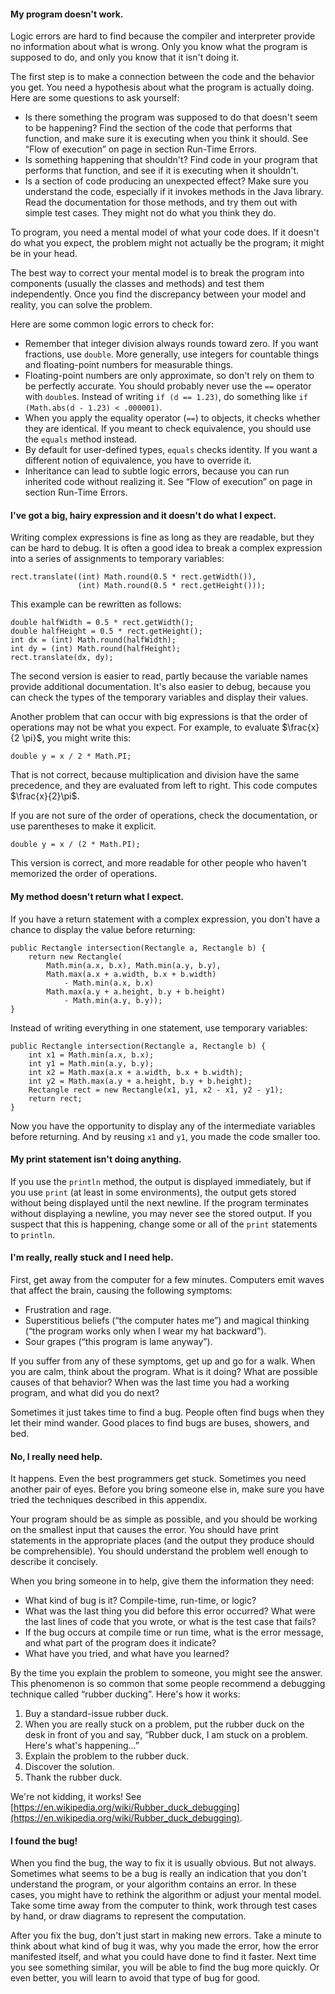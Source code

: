 ####  My program doesn't work.


Logic errors are hard to find because the compiler and interpreter provide no information about what is wrong. Only you know what the program is supposed to do, and only you know that it isn't doing it.

The first step is to make a connection between the code and the behavior you get. You need a hypothesis about what the program is actually doing. Here are some questions to ask yourself:



* Is there something the program was supposed to do that doesn't seem to be happening? Find the section of the code that performs that function, and make sure it is executing when you think it should. See “Flow of execution” on page in section Run-Time Errors.
* Is something happening that shouldn't? Find code in your program that performs that function, and see if it is executing when it shouldn't.
* Is a section of code producing an unexpected effect? Make sure you understand the code, especially if it invokes methods in the Java library. Read the documentation for those methods, and try them out with simple test cases. They might not do what you think they do.



To program, you need a mental model of what your code does. If it doesn't do what you expect, the problem might not actually be the program; it might be in your head.


The best way to correct your mental model is to break the program into components (usually the classes and methods) and test them independently. Once you find the discrepancy between your model and reality, you can solve the problem.

Here are some common logic errors to check for:




* Remember that integer division always rounds toward zero. If you want fractions, use `double`. More generally, use integers for countable things and floating-point numbers for measurable things.
* Floating-point numbers are only approximate, so don't rely on them to be perfectly accurate. You should probably never use the `==` operator with `double`s. Instead of writing `if (d == 1.23)`, do something like `if (Math.abs(d - 1.23) < .000001)`.
* When you apply the equality operator (`==`) to objects, it checks whether they are identical. If you meant to check equivalence, you should use the `equals` method instead.
* By default for user-defined types, `equals` checks identity. If you want a different notion of equivalence, you have to override it.
* Inheritance can lead to subtle logic errors, because you can run inherited code without realizing it. See “Flow of execution” on page in section Run-Time Errors.




####  I've got a big, hairy expression and it doesn't do what I expect.



Writing complex expressions is fine as long as they are readable, but they can be hard to debug. It is often a good idea to break a complex expression into a series of assignments to temporary variables:


```code
rect.translate((int) Math.round(0.5 * rect.getWidth()),
               (int) Math.round(0.5 * rect.getHeight()));
```

This example can be rewritten as follows:

```code
double halfWidth = 0.5 * rect.getWidth();
double halfHeight = 0.5 * rect.getHeight();
int dx = (int) Math.round(halfWidth);
int dy = (int) Math.round(halfHeight);
rect.translate(dx, dy);
```

The second version is easier to read, partly because the variable names provide additional documentation. It's also easier to debug, because you can check the types of the temporary variables and display their values.


Another problem that can occur with big expressions is that the order of operations may not be what you expect. For example, to evaluate $\frac{x}{2 \pi}$, you might write this:

```code
double y = x / 2 * Math.PI;
```

That is not correct, because multiplication and division have the same precedence, and they are evaluated from left to right. This code computes $\frac{x}{2}\pi$.

If you are not sure of the order of operations, check the documentation, or use parentheses to make it explicit.

```code
double y = x / (2 * Math.PI);
```

This version is correct, and more readable for other people who haven't memorized the order of operations.


####  My method doesn't return what I expect.



If you have a return statement with a complex expression, you don't have a chance to display the value before returning:

```code
public Rectangle intersection(Rectangle a, Rectangle b) {
    return new Rectangle(
        Math.min(a.x, b.x), Math.min(a.y, b.y),
        Math.max(a.x + a.width, b.x + b.width)
            - Math.min(a.x, b.x)
        Math.max(a.y + a.height, b.y + b.height)
            - Math.min(a.y, b.y));
}
```

Instead of writing everything in one statement, use temporary variables:

```code
public Rectangle intersection(Rectangle a, Rectangle b) {
    int x1 = Math.min(a.x, b.x);
    int y1 = Math.min(a.y, b.y);
    int x2 = Math.max(a.x + a.width, b.x + b.width);
    int y2 = Math.max(a.y + a.height, b.y + b.height);
    Rectangle rect = new Rectangle(x1, y1, x2 - x1, y2 - y1);
    return rect;
}
```

Now you have the opportunity to display any of the intermediate variables before returning. And by reusing `x1` and `y1`, you made the code smaller too.


####  My print statement isn't doing anything.



If you use the `println` method, the output is displayed immediately, but if you use `print` (at least in some environments), the output gets stored without being displayed until the next newline. If the program terminates without displaying a newline, you may never see the stored output. If you suspect that this is happening, change some or all of the `print` statements to `println`.


####  I'm really, really stuck and I need help.


First, get away from the computer for a few minutes. Computers emit waves that affect the brain, causing the following symptoms:



* Frustration and rage.
* Superstitious beliefs (“the computer hates me”) and magical thinking (“the program works only when I wear my hat backward”).
* Sour grapes (“this program is lame anyway”).



If you suffer from any of these symptoms, get up and go for a walk. When you are calm, think about the program. What is it doing? What are possible causes of that behavior? When was the last time you had a working program, and what did you do next?

Sometimes it just takes time to find a bug. People often find bugs when they let their mind wander. Good places to find bugs are buses, showers, and bed.


####  No, I really need help.


It happens. Even the best programmers get stuck. Sometimes you need another pair of eyes. Before you bring someone else in, make sure you have tried the techniques described in this appendix.

Your program should be as simple as possible, and you should be working on the smallest input that causes the error. You should have print statements in the appropriate places (and the output they produce should be comprehensible). You should understand the problem well enough to describe it concisely.

When you bring someone in to help, give them the information they need:



* What kind of bug is it? Compile-time, run-time, or logic?
* What was the last thing you did before this error occurred? What were the last lines of code that you wrote, or what is the test case that fails?
* If the bug occurs at compile time or run time, what is the error message, and what part of the program does it indicate?
* What have you tried, and what have you learned?



By the time you explain the problem to someone, you might see the answer. This phenomenon is so common that some people recommend a debugging technique called “rubber ducking”. Here's how it works:




1. Buy a standard-issue rubber duck.
1. When you are really stuck on a problem, put the rubber duck on the desk in front of you and say, “Rubber duck, I am stuck on a problem. Here's what's happening...”
1. Explain the problem to the rubber duck.
1. Discover the solution.
1. Thank the rubber duck.



We're not kidding, it works! See [https://en.wikipedia.org/wiki/Rubber_duck_debugging](https://en.wikipedia.org/wiki/Rubber_duck_debugging).


####  I found the bug!


When you find the bug, the way to fix it is usually obvious. But not always. Sometimes what seems to be a bug is really an indication that you don't understand the program, or your algorithm contains an error. In these cases, you might have to rethink the algorithm or adjust your mental model. Take some time away from the computer to think, work through test cases by hand, or draw diagrams to represent the computation.

After you fix the bug, don't just start in making new errors. Take a minute to think about what kind of bug it was, why you made the error, how the error manifested itself, and what you could have done to find it faster. Next time you see something similar, you will be able to find the bug more quickly. Or even better, you will learn to avoid that type of bug for good.